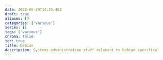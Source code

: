 ```yaml
---
date: 2022-06-20T14:10:48Z
draft: true
aliases: []
categories: ['various']
series: []
tags: ['various']
chroma: false
toc: true
title: Debian
description: Systems administration stuff relevant to Debian spesifically
---
```


